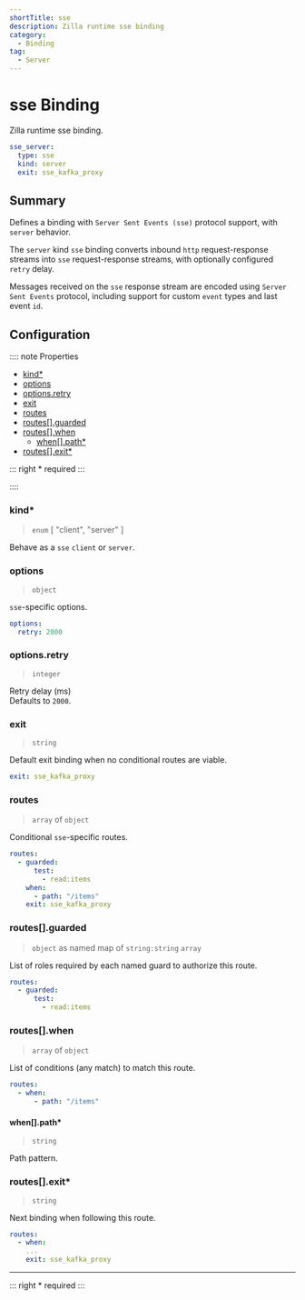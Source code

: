 ```yaml
---
shortTitle: sse 
description: Zilla runtime sse binding
category:
  - Binding
tag:
  - Server
---
```


# sse Binding

Zilla runtime sse binding.

```yaml {2}
sse_server:
  type: sse
  kind: server
  exit: sse_kafka_proxy
```

## Summary

Defines a binding with `Server Sent Events (sse)` protocol support, with `server` behavior.

The `server` kind `sse` binding converts inbound `http` request-response streams into `sse` request-response streams, with optionally configured `retry` delay.

Messages received on the `sse` response stream are encoded using `Server Sent Events` protocol, including support for custom `event` types and last event `id`.

## Configuration

:::: note Properties

- [kind\*](#kind)
- [options](#options)
- [options.retry](#options-retry)
- [exit](#exit)
- [routes](#routes)
- [routes\[\].guarded](#routes-guarded)
- [routes\[\].when](#routes-when)
  - [when\[\].path\*](#when-path)
- [routes\[\].exit\*](#routes-exit)

::: right
\* required
:::

::::

### kind\*

> `enum` [ "client", "server" ]

Behave as a `sse` `client` or `server`.

### options

> `object`

`sse`-specific options.

```yaml
options:
  retry: 2000
```

### options.retry

> `integer`

Retry delay (ms)\
Defaults to `2000`.

### exit

> `string`

Default exit binding when no conditional routes are viable.

```yaml
exit: sse_kafka_proxy
```

### routes

> `array` of `object`

Conditional `sse`-specific routes.

```yaml
routes:
  - guarded:
      test:
        - read:items
    when:
      - path: "/items"
    exit: sse_kafka_proxy
```

### routes[].guarded

> `object` as named map of `string:string` `array`

List of roles required by each named guard to authorize this route.

```yaml
routes:
  - guarded:
      test:
        - read:items
```

### routes[].when

> `array` of `object`

List of conditions (any match) to match this route.

```yaml
routes:
  - when:
      - path: "/items"
```

#### when[].path\*

> `string`

Path pattern.

### routes[].exit\*

> `string`

Next binding when following this route.

```yaml
routes:
  - when:
    ...
    exit: sse_kafka_proxy
```

---

::: right
\* required
:::
